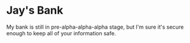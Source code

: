 # Jay's Bank

My bank is still in pre-alpha-alpha-alpha stage, but I'm sure it's secure enough to keep all of your information safe.